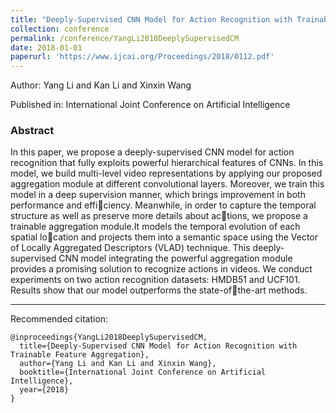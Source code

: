 ```yaml
---
title: "Deeply-Supervised CNN Model for Action Recognition with Trainable Feature Aggregation"
collection: conference
permalink: /conference/YangLi2018DeeplySupervisedCM
date: 2018-01-01
paperurl: 'https://www.ijcai.org/Proceedings/2018/0112.pdf'
---
```

Author: Yang Li and Kan Li and Xinxin Wang

Published in: International Joint Conference on Artificial Intelligence

### Abstract

In this paper, we propose a deeply-supervised CNN model for action recognition that fully exploits powerful hierarchical features of CNNs. In this model, we build multi-level video representations by applying our proposed aggregation module at different convolutional layers. Moreover, we train this model in a deep supervision manner, which brings improvement in both performance and efficiency. Meanwhile, in order to capture the temporal structure as well as preserve more details about actions, we propose a trainable aggregation module.It models the temporal evolution of each spatial location and projects them into a semantic space using the Vector of Locally Aggregated Descriptors (VLAD) technique. This deeply-supervised CNN model integrating the powerful aggregation module provides a promising solution to recognize actions in videos. We conduct experiments on two action recognition datasets: HMDB51 and UCF101. Results show that our model outperforms the state-ofthe-art methods.

---

Recommended citation:

```
@inproceedings{YangLi2018DeeplySupervisedCM,
  title={Deeply-Supervised CNN Model for Action Recognition with Trainable Feature Aggregation},
  author={Yang Li and Kan Li and Xinxin Wang},
  booktitle={International Joint Conference on Artificial Intelligence},
  year={2018}
}
```

